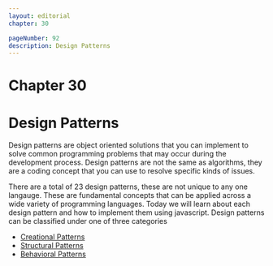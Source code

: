 ```yaml
---
layout: editorial
chapter: 30

pageNumber: 92
description: Design Patterns
---
```

# Chapter 30
# Design Patterns 

Design patterns are object oriented solutions that you can  implement to solve common programming problems that may occur during the development process. Design patterns are not the same as algorithms, they are a coding concept that you can use to resolve specific kinds of issues. 

There are a total of 23 design patterns, these are not unique to any one langauge. These are fundamental concepts that can be applied across a wide variety of programming languages. Today we will learn about each design pattern and how to implement them using javascript.  Design patterns can be classified under one of three categories 


* [Creational Patterns](./creational-patterns.md)
* [Structural Patterns](./structural-patterns.md)
* [Behavioral Patterns](./behavioral-patterns.md)


